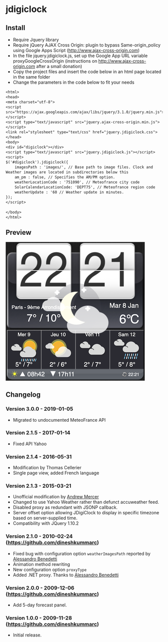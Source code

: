 # jdigiclock


## Install
* Require Jquery library 
* Require jQuery AJAX Cross Origin: plugin to bypass Same-origin_policy using Google Apps Script (http://www.ajax-cross-origin.com)
* In the file jquery.jdigiclock.js, set up the Google App URL variable proxyGoogleCrossOrigin (instructions on http://www.ajax-cross-origin.com after a small donation) 
* Copy the project files and insert the code below in an html page located in the same folder
* Change the parameters in the code below to fit your needs
```
<html>
<head>
<meta charset="utf-8">
<script src="https://ajax.googleapis.com/ajax/libs/jquery/3.1.0/jquery.min.js"></script>
<script type="text/javascript" src="jquery.ajax-cross-origin.min.js"></script>
<link rel="stylesheet" type="text/css" href="jquery.jdigiclock.css">
</head>
<body>
<div id="digiclock"></div>
<script type="text/javascript" src="jquery.jdigiclock.js"></script>
<script>
$('#digiclock').jdigiclock({
    imagesPath : 'images/', // Base path to image files. Clock and Weather images are located in subdirectories below this
    am_pm : false, // Specifies the AM/PM option.
    weatherLocationCode : '751090', // Meteofrance city code
    SolarCalendarLocationCode: 'DEPT75', // Meteofrance region code
    weatherUpdate : '60 // Weather update in minutes.
});
</script>

</body>
</html>
```

## Preview
![alt tag](screenshot.png)



## Changelog

### Version 3.0.0 - 2019-01-05
* Migrated to undocumented MeteoFrance API

### Version 2.1.5 - 2017-01-14
* Fixed API Yahoo

### Version 2.1.4 - 2016-05-31
* Modification by Thomas Cellerier
* Single page view, added French language

### Version 2.1.3 - 2015-03-21
* Unofficial modification by <a href="http://www.baldwhiteguy.co.nz" target="_blank">Andrew Mercer</a>
* Changed to use Yahoo Weather rather than defunct accuweather feed.
* Disabled proxy as redundant with JSONP callback.
* Server offset option allowing JDigiClock to display in specific timezone based on server-supplied time.
* Compatibility with JQuery 1.10.2      

### Version 2.1.0 - 2010-02-24 (https://github.com/dineshkummarc)
* Fixed bug with configuration option <code>weatherImagesPath</code> reported by <a href="http://www.emessage.it" target="_blank">Alessandro Benedetti</a>
* Animation method rewriting
* New configuration option <code>proxyType</code>
* Added .NET proxy. Thanks to <a href="http://www.emessage.it" target="_blank">Alessandro Benedetti</a>

### Version 2.0.0 - 2009-12-06 (https://github.com/dineshkummarc)
* Add 5-day forecast panel.

### Version 1.0.0 - 2009-11-28 (https://github.com/dineshkummarc)
* Initial release.
